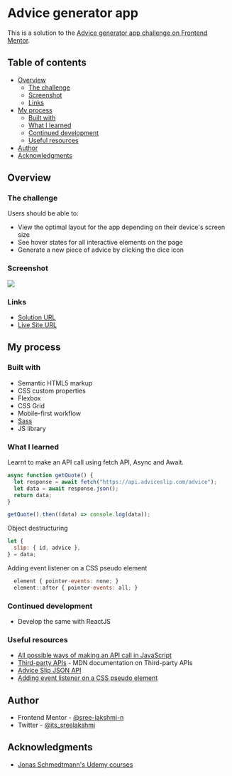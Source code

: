 # Advice generator app

This is a solution to the [Advice generator app challenge on Frontend Mentor](https://www.frontendmentor.io/challenges/advice-generator-app-QdUG-13db).

## Table of contents

- [Overview](#overview)
  - [The challenge](#the-challenge)
  - [Screenshot](#screenshot)
  - [Links](#links)
- [My process](#my-process)
  - [Built with](#built-with)
  - [What I learned](#what-i-learned)
  - [Continued development](#continued-development)
  - [Useful resources](#useful-resources)
- [Author](#author)
- [Acknowledgments](#acknowledgments)

## Overview

### The challenge

Users should be able to:

- View the optimal layout for the app depending on their device's screen size
- See hover states for all interactive elements on the page
- Generate a new piece of advice by clicking the dice icon

### Screenshot

![](./screenshot.jpg)

### Links

- [Solution URL](https://github.com/sree-lakshmi-n/frontend-mentor/tree/main/advice-generator-app)
- [Live Site URL](https://your-live-site-url.com)

## My process

### Built with

- Semantic HTML5 markup
- CSS custom properties
- Flexbox
- CSS Grid
- Mobile-first workflow
- [Sass](https://sass-lang.com/)
- JS library

### What I learned

Learnt to make an API call using fetch API, Async and Await.

```js
async function getQuote() {
  let response = await fetch("https://api.adviceslip.com/advice");
  let data = await response.json();
  return data;
}

getQuote().then((data) => console.log(data));
```

Object destructuring

```js
let {
  slip: { id, advice },
} = data;
```

Adding event listener on a CSS pseudo element

```js
  element { pointer-events: none; }
  element::after { pointer-events: all; }
```

### Continued development

- Develop the same with ReactJS

### Useful resources

- [All possible ways of making an API call in JavaScript](https://levelup.gitconnected.com/all-possible-ways-of-making-an-api-call-in-plain-javascript-c0dee3c11b8b)
- [Third-party APIs](https://developer.mozilla.org/en-US/docs/Learn/JavaScript/Client-side_web_APIs/Third_party_APIs) - MDN documentation on Third-party APIs
- [Advice Slip JSON API](https://api.adviceslip.com/)
- [Adding event listener on a CSS pseudo element](https://stackoverflow.com/questions/9395858/event-listener-on-a-css-pseudo-element-such-as-after-and-before)

## Author

- Frontend Mentor - [@sree-lakshmi-n](https://www.frontendmentor.io/profile/sree-lakshmi-n)
- Twitter - [@its_sreelakshmi](https://www.twitter.com/its_sreelakshmi)

## Acknowledgments

- [Jonas Schmedtmann's Udemy courses](https://www.udemy.com/user/jonasschmedtmann/)
